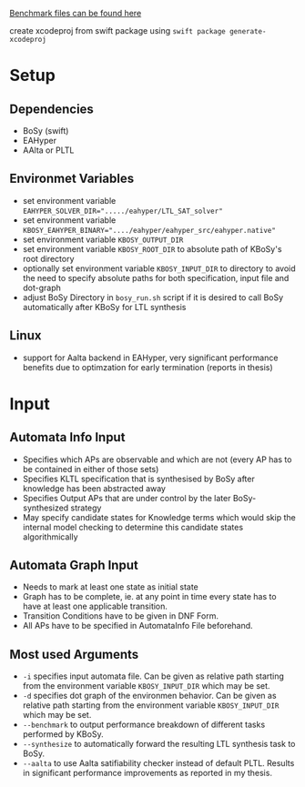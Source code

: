[Benchmark files can be found here](https://schaefer-dev.de/kbosy-specs)

create xcodeproj from swift package using `swift package generate-xcodeproj`


# Setup

## Dependencies
- BoSy (swift)
- EAHyper
- AAlta or PLTL

## Environmet Variables
- set environment variable `EAHYPER_SOLVER_DIR="...../eahyper/LTL_SAT_solver"`
- set environment variable `KBOSY_EAHYPER_BINARY="..../eahyper/eahyper_src/eahyper.native"`
- set environment variable `KBOSY_OUTPUT_DIR`
- set environment variable `KBOSY_ROOT_DIR` to absolute path of KBoSy's root directory
- optionally set environment variable `KBOSY_INPUT_DIR` to directory to avoid the need to specify absolute paths for both specification, input file and dot-graph
- adjust BoSy Directory in `bosy_run.sh` script if it is desired to call BoSy automatically after KBoSy for LTL synthesis

## Linux
- support for Aalta backend in EAHyper, very significant performance benefits due to optimzation for early termination (reports in thesis)


# Input

## Automata Info Input
- Specifies which APs are observable and which are not (every AP has to be contained in either of those sets)
- Specifies KLTL specification that is synthesised by BoSy after knowledge has been abstracted away
- Specifies Output APs that are under control by the later BoSy-synthesized strategy
- May specify candidate states for Knowledge terms which would skip the internal model checking to determine this candidate states algorithmically

## Automata Graph Input
- Needs to mark at least one state as initial state
- Graph has to be complete, ie. at any point in time every state has to have at least one applicable transition.
- Transition Conditions have to be given in DNF Form.
- All APs have to be specified in AutomataInfo File beforehand.

## Most used Arguments
- `-i` specifies input automata file. Can be given as relative path starting from the environment variable `KBOSY_INPUT_DIR` which may be set.
- `-d` specifies dot graph of the environmen behavior. Can be given as relative path starting from the environment variable `KBOSY_INPUT_DIR` which may be set.
- `--benchmark` to output performance breakdown of different tasks performed by KBoSy.
- `--synthesize` to automatically forward the resulting LTL synthesis task to BoSy.
- `--aalta` to use Aalta satifiability checker instead of default PLTL. Results in significant performance improvements as reported in my thesis.
